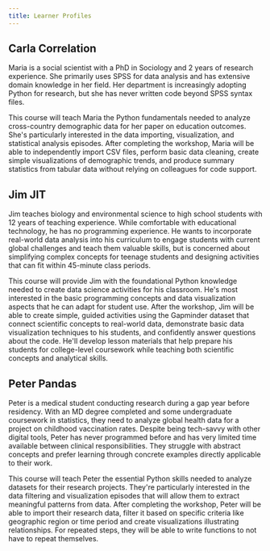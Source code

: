 ```yaml
---
title: Learner Profiles
---
```


## Carla Correlation

Maria is a social scientist with a PhD in Sociology and 2 years of research experience. She primarily uses SPSS for data analysis and has extensive domain knowledge in her field. Her department is increasingly adopting Python for research, but she has never written code beyond SPSS syntax files.

This course will teach Maria the Python fundamentals needed to analyze cross-country demographic data for her paper on education outcomes. She's particularly interested in the data importing, visualization, and statistical analysis episodes. After completing the workshop, Maria will be able to independently import CSV files, perform basic data cleaning, create simple visualizations of demographic trends, and produce summary statistics from tabular data without relying on colleagues for code support.

## Jim JIT

Jim teaches biology and environmental science to high school students with 12 years of teaching experience. While comfortable with educational technology, he has no programming experience. He wants to incorporate real-world data analysis into his curriculum to engage students with current global challenges and teach them valuable skills, but is concerned about simplifying complex concepts for teenage students and designing activities that can fit within 45-minute class periods.

This course will provide Jim with the foundational Python knowledge needed to create data science activities for his classroom. He's most interested in the basic programming concepts and data visualization aspects that he can adapt for student use. After the workshop, Jim will be able to create simple, guided activities using the Gapminder dataset that connect scientific concepts to real-world data, demonstrate basic data visualization techniques to his students, and confidently answer questions about the code. He'll develop lesson materials that help prepare his students for college-level coursework while teaching both scientific concepts and analytical skills.

## Peter Pandas

Peter is a medical student conducting research during a gap year before residency. With an MD degree completed and some undergraduate coursework in statistics, they need to analyze global health data for a project on childhood vaccination rates. Despite being tech-savvy with other digital tools, Peter has never programmed before and has very limited time available between clinical responsibilities. They struggle with abstract concepts and prefer learning through concrete examples directly applicable to their work.

This course will teach Peter the essential Python skills needed to analyze datasets for their research projects. They're particularly interested in the data filtering and visualization episodes that will allow them to extract meaningful patterns from data. After completing the workshop, Peter will be able to import their research data, filter it based on specific criteria like geographic region or time period and create visualizations illustrating relationships. For repeated steps, they will be able to write functions to not have to repeat themselves.
